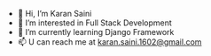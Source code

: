 - 👋 Hi, I’m Karan Saini
- 👀 I’m interested in Full Stack Development
- 🌱 I’m currently learning Django Framework
- 📫 U  can reach me at karan.saini.1602@gmail.com

<!---
Muffin1604/Muffin1604 is a ✨ special ✨ repository because its `README.md` (this file) appears on your GitHub profile.
You can click the Preview link to take a look at your changes.
--->
